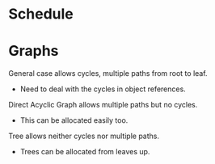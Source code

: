 
# Schedule




# Graphs

General case allows cycles, multiple paths from root to leaf.

 - Need to deal with the cycles in object references.

Direct Acyclic Graph allows multiple paths but no cycles.

 - This can be allocated easily too.

Tree allows neither cycles nor multiple paths.

 - Trees can be allocated from leaves up.



